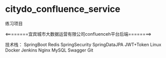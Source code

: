# citydo_confluence_service

练习项目


<========宜宾城市大数据运营有限公司confluenceh平台后端========>

技术栈：
SpringBoot
Redis
SpringSecurity
SpringDataJPA
JWT+Token
Linux
Docker
Jenkins
Nginx
MySQL
Swagger
Git
